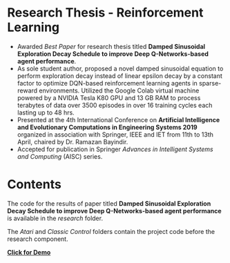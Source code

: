 #  Research Thesis - Reinforcement Learning

- Awarded *Best Paper* for research thesis titled **Damped Sinusoidal Exploration Decay Schedule to improve Deep Q-Networks-based agent performance**.
- As sole student author, proposed a novel damped sinusoidal equation to perform exploration decay instead of linear epsilon decay by a constant factor to optimize DQN-based reinforcement learning agents in sparse-reward environments. Utilized the Google Colab virtual machine powered by a NVIDIA Tesla K80 GPU and 13 GB RAM to process terabytes of data over 3500 episodes in over 16 training cycles each lasting up to 48 hrs.
- Presented at the 4th International Conference on **Artificial Intelligence and Evolutionary Computations in Engineering Systems 2019** organized in association with Springer, IEEE and IET from 11th to 13th April, chaired by Dr. Ramazan Bayindir.
- Accepted for publication in Springer *Advances in Intelligent Systems and Computing* (AISC) series.

# Contents

The code for the results of paper titled **Damped Sinusoidal Exploration Decay Schedule to improve Deep Q-Networks-based agent performance** is available in the *research* folder.

The *Atari* and *Classic Control* folders contain the project code before the research component.

[**Click for Demo**](https://hridayns.github.io/demos/RL-Demo) 
